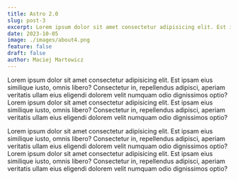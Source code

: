```yaml
---
title: Astro 2.0
slug: post-3
excerpt: Lorem ipsum dolor sit amet consectetur adipisicing elit. Est ipsam eius similique iusto, omnis libero?
date: 2023-10-05
image: ./images/about4.png
feature: false
draft: false
author: Maciej Martowicz
---
```


Lorem ipsum dolor sit amet consectetur adipisicing elit. Est ipsam eius
similique iusto, omnis libero? Consectetur in, repellendus adipisci,
aperiam veritatis ullam eius eligendi dolorem velit numquam odio
dignissimos optio?Lorem ipsum dolor sit amet consectetur adipisicing elit. Est ipsam eius similique iusto, omnis libero? Consectetur in, repellendus adipisci,
aperiam veritatis ullam eius eligendi dolorem velit numquam odio
dignissimos optio?

Lorem ipsum dolor sit amet consectetur adipisicing elit. Est ipsam eius
similique iusto, omnis libero? Consectetur in, repellendus adipisci,
aperiam veritatis ullam eius eligendi dolorem velit numquam odio
dignissimos optio?Lorem ipsum dolor sit amet consectetur adipisicing elit. Est ipsam eius
similique iusto, omnis libero? Consectetur in, repellendus adipisci,
aperiam veritatis ullam eius eligendi dolorem velit numquam odio
dignissimos optio?
